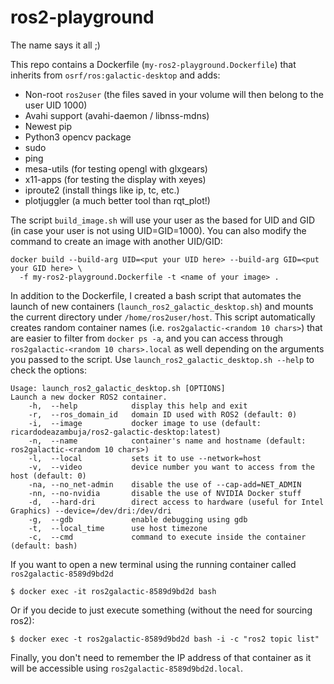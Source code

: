 # ros2-playground
The name says it all ;)


This repo contains a Dockerfile (`my-ros2-playground.Dockerfile`) that inherits from `osrf/ros:galactic-desktop` and adds:
* Non-root `ros2user` (the files saved in your volume will then belong to the user UID 1000)
* Avahi support (avahi-daemon / libnss-mdns)
* Newest pip
* Python3 opencv package
* sudo
* ping 
* mesa-utils (for testing opengl with glxgears)
* x11-apps (for testing the display with xeyes)
* iproute2 (install things like ip, tc, etc.)
* plotjuggler (a much better tool than rqt_plot!)



The script `build_image.sh` will use your user as the based for UID and GID (in case your user is not using UID=GID=1000). 
You can also modify the command to create an image with another UID/GID:
```
docker build --build-arg UID=<put your UID here> --build-arg GID=<put your GID here> \
  -f my-ros2-playground.Dockerfile -t <name of your image> .

```

In addition to the Dockerfile, I created a bash script that automates the launch of new containers (`launch_ros2_galactic_desktop.sh`) 
and mounts the current directory under `/home/ros2user/host`.
This script automatically creates random container names (i.e. `ros2galactic-<random 10 chars>`) that are easier to filter from `docker ps -a`, and you can
access through `ros2galactic-<random 10 chars>.local` as well depending on the arguments you passed to the script.
Use `launch_ros2_galactic_desktop.sh --help` to check the options:
```
Usage: launch_ros2_galactic_desktop.sh [OPTIONS]
Launch a new docker ROS2 container.
    -h,  --help            display this help and exit
    -r,  --ros_domain_id   domain ID used with ROS2 (default: 0)
    -i,  --image           docker image to use (default: ricardodeazambuja/ros2-galactic-desktop:latest)
    -n,  --name            container's name and hostname (default: ros2galactic-<random 10 chars>)
    -l,  --local           sets it to use --network=host
    -v,  --video           device number you want to access from the host (default: 0)
    -na, --no_net-admin    disable the use of --cap-add=NET_ADMIN
    -nn, --no-nvidia       disable the use of NVIDIA Docker stuff
    -d,  --hard-dri        direct access to hardware (useful for Intel Graphics) --device=/dev/dri:/dev/dri
    -g,  --gdb             enable debugging using gdb
    -t,  --local_time      use host timezone
    -c,  --cmd             command to execute inside the container (default: bash)

```


If you want to open a new terminal using the running container called `ros2galactic-8589d9bd2d`
```
$ docker exec -it ros2galactic-8589d9bd2d bash
```

Or if you decide to just execute something (without the need for sourcing ros2):
```
$ docker exec -t ros2galactic-8589d9bd2d bash -i -c "ros2 topic list"
```

Finally, you don't need to remember the IP address of that container as it will be accessible using `ros2galactic-8589d9bd2d.local`.


